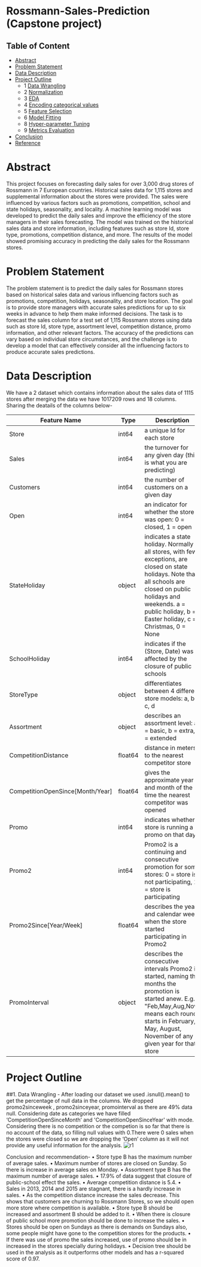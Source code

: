 # Rossmann-Sales-Prediction (Capstone project)

## Table of Content
  * [Abstract](#abstract)
  * [Problem Statement](#problem-statement)
  * [Data Description](#data-description)
  * [Project Outline](#project-outline)
    - 1 [Data Wrangling](##data-wrangling)
    - 2 [Normalization](#normalization)
    - 3 [EDA](#eda)
    - 4 [ Encoding categorical values](#encoding-categorical-values)
    - 5 [Feature Selection](#feature-selection)
    - 6 [Model Fitting](#model-fitting)
    - 8 [Hyper-parameter Tuning](#hyper-parameter-tuning)
    - 9 [Metrics Evaluation](#metrics-evaluation)
  * [Conclusion](#conclusion)
  * [Reference](#reference)


# Abstract
This project focuses on forecasting daily sales for over 3,000 drug stores of Rossmann in 7 European countries. Historical sales data for 1,115 stores and supplemental information about the stores were provided. The sales were influenced by various factors such as promotions, competition, school and state holidays, seasonality, and locality. A machine learning model was developed to predict the daily sales and improve the efficiency of the store managers in their sales forecasting. The model was trained on the historical sales data and store information, including features such as store Id, store type, promotions, competition distance, and more. The results of the model showed promising accuracy in predicting the daily sales for the Rossmann stores.

# Problem Statement
The problem statement is to predict the daily sales for Rossmann stores based on historical sales data and various influencing factors such as promotions, competition, holidays, seasonality, and store location. The goal is to provide store managers with accurate sales predictions for up to six weeks in advance to help them make informed decisions. The task is to forecast the sales column for a test set of 1,115 Rossmann stores using data such as store Id, store type, assortment level, competition distance, promo information, and other relevant factors. The accuracy of the predictions can vary based on individual store circumstances, and the challenge is to develop a model that can effectively consider all the influencing factors to produce accurate sales predictions.

# Data Description
We have a 2 dataset which contains information about the sales data of 1115 stores after merging the data we have 1017209 rows and 18 columns. Sharing the deatails of the columns below-

| Feature Name | Type | Description |
|----|----|----|
Store | int64 | a unique Id for each store
Sales | int64 | the turnover for any given day (this is what you are predicting)
Customers | int64 | the number of customers on a given day
Open | int64 | an indicator for whether the store was open: 0 = closed, 1 = open
StateHoliday | object | indicates a state holiday. Normally all stores, with few exceptions, are closed on state holidays. Note that all schools are closed on public holidays and weekends. a = public holiday, b = Easter holiday, c = Christmas, 0 = None
SchoolHoliday | int64 | indicates if the (Store, Date) was affected by the closure of public schools
StoreType | object | differentiates between 4 different store models: a, b, c, d
Assortment | object | describes an assortment level: a = basic, b = extra, c = extended
CompetitionDistance | float64 | distance in meters to the nearest competitor store
CompetitionOpenSince[Month/Year] | float64 | gives the approximate year and month of the time the nearest competitor was opened
Promo | int64 | indicates whether a store is running a promo on that day
Promo2 | int64 | Promo2 is a continuing and consecutive promotion for some stores: 0 = store is not participating, 1 = store is participating
Promo2Since[Year/Week] | float64 | describes the year and calendar week when the store started participating in Promo2
PromoInterval | object | describes the consecutive intervals Promo2 is started, naming the months the promotion is started anew. E.g. "Feb,May,Aug,Nov" means each round starts in February, May, August, November of any given year for that store


# Project Outline

##1. Data Wrangling - After loading our dataset we used .isnull().mean() to get the percentage of null data in the columns. We dropped promo2sinceweek , promo2sinceyear, promointerval as there are 49% data null. Considering date as categories we have filled ‘CompetitionOpenSinceMonth’ and 'CompetitionOpenSinceYear' with mode. Considering there is no competition or the competion is so far that there is no account of the data, so filling null values with 0.There were 0 sales when the stores were closed so we are dropping the ‘Open’ column as it will not provide any useful information for the analysis.
![r1](https://user-images.githubusercontent.com/102457813/218310603-284aa0fd-2cbe-48b2-9bcf-290f7083160e.png)


   
Conclusion and recommendation-
   •	Store type B has the maximum number of average sales. 
   •	Maximum number of stores are closed on Sunday. So there is increase in average sales on Monday.
   •	Assortment type B has the maximum number of average sales.
   •	17.9% of data suggest that closure of public-school effect the sales.
   •	Average competition distance is 5.4.
   •	Sales in 2013, 2014 and 2015 are stagnant, there is a hardly increase in sales.
   •	As the competition distance increase the sales decrease. This shows that customers are churning to Rossmann Stores, so we should open more store where competition       is available.
   •	Store type B should be increased and assortment B should be added to it.
   •	When there is closure of public school more promotion should be done to increase the sales.
   •	Stores should be open on Sundays as there is demands on Sundays also, some people might have gone to the competition stores for the products.
   •	If there was use of promo the sales increased, use of promo should be in increased in the stores specially during holidays.
   •	Decision tree should be used in the analysis as it outperforms other models and has a r-squared score of 0.97.



